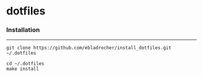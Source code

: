 # dotfiles

### Installation
********
```
git clone https://github.com/ebladrocher/install_dotfiles.git ~/.dotfiles
```
```
cd ~/.dotfiles
make install
```

